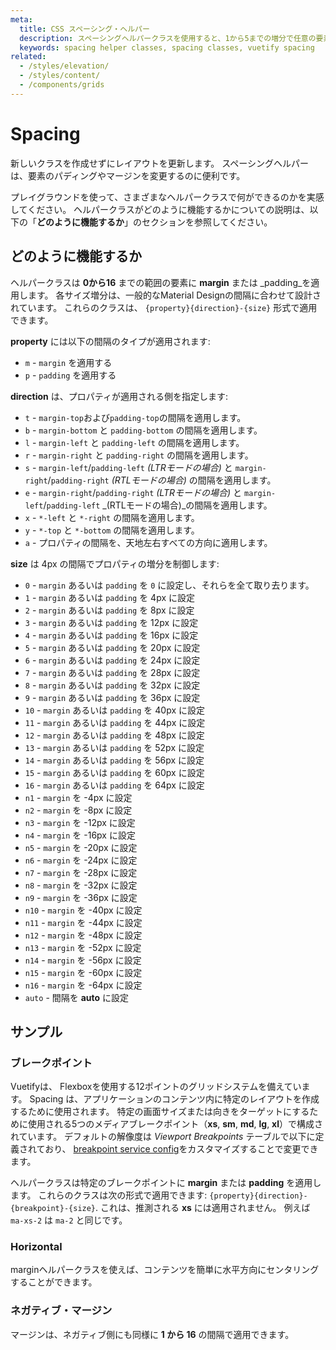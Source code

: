 ```yaml
---
meta:
  title: CSS スペーシング・ヘルパー
  description: スペーシングヘルパークラスを使用すると、1から5までの増分で任意の要素にマージンまたはパディングを適用できます。
  keywords: spacing helper classes, spacing classes, vuetify spacing
related:
  - /styles/elevation/
  - /styles/content/
  - /components/grids
---
```


# Spacing

新しいクラスを作成せずにレイアウトを更新します。 スペーシングヘルパーは、要素のパディングやマージンを変更するのに便利です。<inline-ad slug="scrimba-spacing" />

<entry-ad />

プレイグラウンドを使って、さまざまなヘルパークラスで何ができるのかを実感してください。 ヘルパークラスがどのように機能するかについての説明は、以下の「**どのように機能するか**」のセクションを参照してください。

<example file="spacing/usage" />

## どのように機能するか

ヘルパークラスは **0から16** までの範囲の要素に **margin** または _padding_を適用します。 各サイズ増分は、一般的なMaterial Designの間隔に合わせて設計されています。 これらのクラスは、 `{property}{direction}-{size}` 形式で適用できます。

**property** には以下の間隔のタイプが適用されます:

- `m` - `margin` を適用する
- `p` - `padding` を適用する

**direction** は、プロパティが適用される側を指定します:

- `t` - `margin-top`および`padding-top`の間隔を適用します。
- `b` - `margin-bottom` と `padding-bottom` の間隔を適用します。
- `l` - `margin-left` と `padding-left` の間隔を適用します。
- `r` - `margin-right` と `padding-right` の間隔を適用します。
- `s` - `margin-left`/`padding-left` _(LTRモードの場合)_ と `margin-right`/`padding-right` _(RTLモードの場合)_ の間隔を適用します。
- `e` - `margin-right`/`padding-right` _(LTRモードの場合)_ と `margin-left`/`padding-left` _(RTLモードの場合)_の間隔を適用します。
- `x` - `*-left` と `*-right` の間隔を適用します。
- `y` - `*-top` と `*-bottom` の間隔を適用します。
- `a` - プロパティの間隔を、天地左右すべての方向に適用します。

**size** は 4px の間隔でプロパティの増分を制御します:

- `0` - `margin` あるいは `padding` を `0` に設定し、それらを全て取り去ります。
- `1` - `margin` あるいは `padding` を 4px に設定
- `2` - `margin` あるいは `padding` を 8px に設定
- `3` - `margin` あるいは `padding` を 12px に設定
- `4` - `margin` あるいは `padding` を 16px に設定
- `5` - `margin` あるいは `padding` を 20px に設定
- `6` - `margin` あるいは `padding` を 24px に設定
- `7` - `margin` あるいは `padding` を 28px に設定
- `8` - `margin` あるいは `padding` を 32px に設定
- `9` - `margin` あるいは `padding` を 36px に設定
- `10` - `margin` あるいは `padding` を 40px に設定
- `11` - `margin` あるいは `padding` を 44px に設定
- `12` - `margin` あるいは `padding` を 48px に設定
- `13` - `margin` あるいは `padding` を 52px に設定
- `14` - `margin` あるいは `padding` を 56px に設定
- `15` - `margin` あるいは `padding` を 60px に設定
- `16` - `margin` あるいは `padding` を 64px に設定
- `n1` - `margin` を -4px に設定
- `n2` - `margin` を -8px に設定
- `n3` - `margin` を -12px に設定
- `n4` - `margin` を -16px に設定
- `n5` - `margin` を -20px に設定
- `n6` - `margin` を -24px に設定
- `n7` - `margin` を -28px に設定
- `n8` - `margin` を -32px に設定
- `n9` - `margin` を -36px に設定
- `n10` - `margin` を -40px に設定
- `n11` - `margin` を -44px に設定
- `n12` - `margin` を -48px に設定
- `n13` - `margin` を -52px に設定
- `n14` - `margin` を -56px に設定
- `n15` - `margin` を -60px に設定
- `n16` - `margin` を -64px に設定
- `auto` - 間隔を **auto** に設定

## サンプル

### ブレークポイント

Vuetifyは、 Flexboxを使用する12ポイントのグリッドシステムを備えています。 Spacing は、アプリケーションのコンテンツ内に特定のレイアウトを作成するために使用されます。 特定の画面サイズまたは向きをターゲットにするために使用される5つのメディアブレークポイント（**xs**, **sm**, **md**, **lg**, **xl**）で構成されています。 デフォルトの解像度は *Viewport Breakpoints* テーブルで以下に定義されており、 [breakpoint service config](/features/breakpoints)をカスタマイズすることで変更できます。

<breakpoints-table />

ヘルパークラスは特定のブレークポイントに **margin** または **padding** を適用します。 これらのクラスは次の形式で適用できます: `{property}{direction}-{breakpoint}-{size}`. これは、推測される **xs** には適用されません。 例えば `ma-xs-2` は `ma-2` と同じです。

<example file="spacing/breakpoints" />

### Horizontal

marginヘルパークラスを使えば、コンテンツを簡単に水平方向にセンタリングすることができます。

<example file="spacing/horizontal" />

### ネガティブ・マージン

マージンは、ネガティブ側にも同様に **1 から 16** の間隔で適用できます。

<example file="spacing/negative-margin" />

<backmatter />
